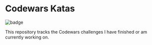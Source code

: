 # Codewars Katas

![badge](https://www.codewars.com/users/mannyoii/badges/large)

This repository tracks the Codewars challenges I have finished or am currently working on.
